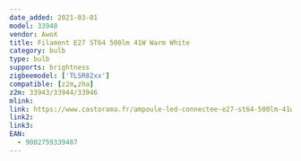 ```yaml
---
date_added: 2021-03-01
model: 33948
vendor: AwoX
title: Filament E27 ST64 500lm 41W Warm White
category: bulb
type: bulb
supports: brightness
zigbeemodel: ['TLSR82xx']
compatible: [z2m,zha]
z2m: 33943/33944/33946
mlink: 
link: https://www.castorama.fr/ampoule-led-connectee-e27-st64-500lm-41w-blanc-chaud-awox/9002759339487_CAFR.prd
link2: 
link3: 
EAN: 
  - 9002759339487
---
```

